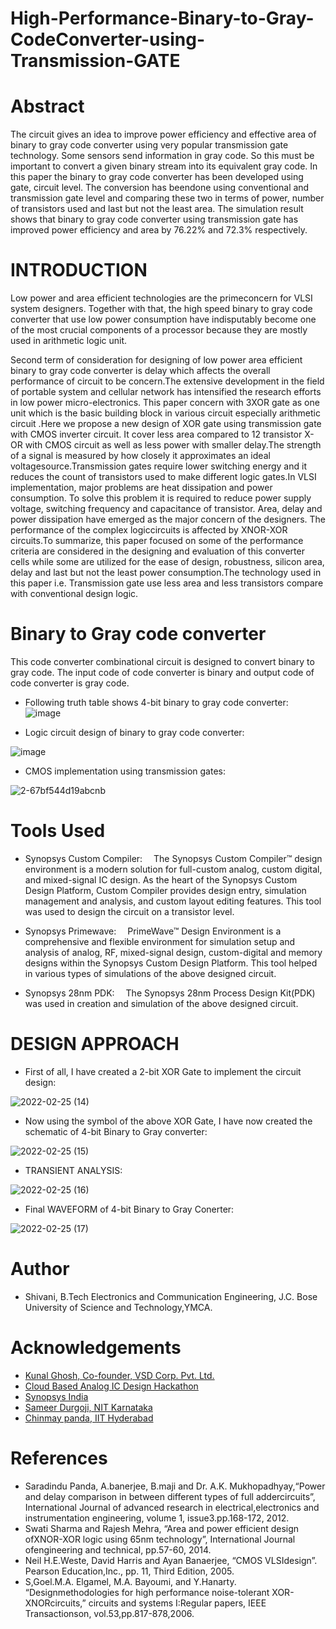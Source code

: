 # High-Performance-Binary-to-Gray-CodeConverter-using-Transmission-GATE
# Abstract
The circuit gives an idea to improve power efficiency and effective area of binary to gray code converter using very popular transmission gate technology. Some sensors send information in gray code. So this must be important to convert a given binary stream into its equivalent gray code. In this paper the binary to gray code converter has been developed using gate, circuit level. The conversion has beendone using conventional and transmission gate level and comparing these two in terms of power, number of transistors used and last but not the least area. The simulation result shows that binary to gray code converter using transmission gate has improved power efficiency and area by 76.22% and 72.3% respectively.
# INTRODUCTION
Low power and area efficient technologies are the primeconcern for VLSI system designers. Together with that, the high speed binary to gray code converter that use low power consumption have indisputably become one of the most crucial components of a processor because they are mostly used in arithmetic logic unit.
 
Second term of consideration for designing of low power area efficient binary to gray code converter is delay which affects the overall performance of circuit to be concern.The extensive development in the field of portable system and cellular network has intensified the research efforts in low power micro-electronics. This paper concern with 3XOR gate as one unit which is the basic building block in various circuit especially arithmetic circuit .Here we propose a new design of XOR gate using transmission gate with CMOS inverter circuit. It cover less area compared to 12 transistor X-OR with CMOS circuit as well as less power with smaller delay.The strength of a signal is measured by how closely it approximates an ideal voltagesource.Transmission gates require lower switching energy and it reduces the count of transistors used to make different logic gates.In VLSI implementation, major problems are heat dissipation and power consumption. To solve this problem it is required to reduce power supply voltage, switching frequency and capacitance of transistor. Area, delay and power dissipation have emerged as the major concern of the designers. The performance of the complex logiccircuits is affected by XNOR-XOR circuits.To summarize, this paper focused on some of the performance criteria are considered in the designing and evaluation of this converter cells while some are utilized for the ease of design, robustness, silicon area, delay and last but not the least power consumption.The technology used in this paper i.e. Transmission gate use less area and less transistors compare with conventional design logic.
# Binary to Gray code converter
This code converter combinational circuit is designed to convert binary to gray code. The input code of code converter is binary and output code of code converter is gray code.

- Following truth table shows 4-bit binary to gray code converter:
![image](https://user-images.githubusercontent.com/100506927/155873334-7a5027e4-6d33-4e4f-9c39-d6b4495d4c1f.png)

- Logic circuit design of binary to gray code converter:

![image](https://user-images.githubusercontent.com/100506927/155873482-9ebee343-5802-43f4-952c-1b5a24099251.png)

- CMOS implementation using transmission gates:

![2-67bf544d19abcnb](https://user-images.githubusercontent.com/100506927/155874035-4a0f0459-ec16-4767-9219-ec447a0b4e36.jpg)

# Tools Used 
 - Synopsys Custom Compiler:  The Synopsys Custom Compiler™ design environment is a modern solution for full-custom analog, custom digital, and mixed-signal IC design. As the heart of the Synopsys Custom Design Platform, Custom Compiler provides design entry, simulation management and analysis, and custom layout editing features. This tool was used to design the circuit on a transistor level.
  
 - Synopsys Primewave:  PrimeWave™ Design Environment is a comprehensive and flexible environment for simulation setup and analysis of analog, RF, mixed-signal design, custom-digital and memory designs within the Synopsys Custom Design Platform. This tool helped in various types of simulations of the above designed circuit.
  
 - Synopsys 28nm PDK:  The Synopsys 28nm Process Design Kit(PDK) was used in creation and simulation of the above designed circuit.
  
# DESIGN APPROACH
- First of all, I have created a 2-bit XOR Gate to implement the circuit design:
 
 ![2022-02-25 (14)](https://user-images.githubusercontent.com/100506927/155874930-60726d70-a840-4740-bcaa-d7a930dbbc63.png)
- Now using the symbol of the above XOR Gate, I have now created the schematic of 4-bit Binary to Gray converter:
 
 ![2022-02-25 (15)](https://user-images.githubusercontent.com/100506927/155875024-e991971a-f442-421b-984c-cec7c7ba2b1f.png)
- TRANSIENT ANALYSIS:
 
 ![2022-02-25 (16)](https://user-images.githubusercontent.com/100506927/155875057-980a6af8-f890-462c-b7d6-70de77966b7f.png)
- Final WAVEFORM of 4-bit Binary to Gray Conerter:

![2022-02-25 (17)](https://user-images.githubusercontent.com/100506927/155875110-7674d916-7b88-472b-8447-1b8da21b0eeb.png)

# Author
- Shivani, B.Tech Electronics and Communication Engineering, J.C. Bose University of Science and Technology,YMCA.

# Acknowledgements
- [Kunal Ghosh, Co-founder, VSD Corp. Pvt. Ltd.](https://www.iith.ac.in/events/2022/02/15/Cloud-Based-Analog-IC-Design-Hackathon/)
- [Cloud Based Analog IC Design Hackathon](https://www.iith.ac.in/events/2022/02/15/Cloud-Based-Analog-IC-Design-Hackathon/')
- [Synopsys India](https://www.iith.ac.in/events/2022/02/15/Cloud-Based-Analog-IC-Design-Hackathon/')
- [Sameer Durgoji, NIT Karnataka](https://www.iith.ac.in/events/2022/02/15/Cloud-Based-Analog-IC-Design-Hackathon/')
- [Chinmay panda, IIT Hyderabad](https://www.iith.ac.in/events/2022/02/15/Cloud-Based-Analog-IC-Design-Hackathon/')

# References
- Saradindu Panda, A.banerjee, B.maji and Dr. A.K. Mukhopadhyay,“Power and delay comparison in between different types of full addercircuits”, International Journal of advanced research in electrical,electronics and instrumentation engineering, volume 1, issue3.pp.168-172, 2012.
- Swati Sharma and Rajesh Mehra, “Area and power efficient design ofXNOR-XOR logic using 65nm technology”, International Journal ofengineering and technical, pp.57-60, 2014.
- Neil H.E.Weste, David Harris and Ayan Banaerjee, “CMOS VLSIdesign”. Pearson Education,Inc., pp. 11, Third Edition, 2005.
- S,Goel.M.A. Elgamel, M.A. Bayoumi, and Y.Hanarty. “Designmethodologies for high performance noise-tolerant XOR-XNORcircuits,” circuits and systems I:Regular papers, IEEE Transactionson, vol.53,pp.817-878,2006.
